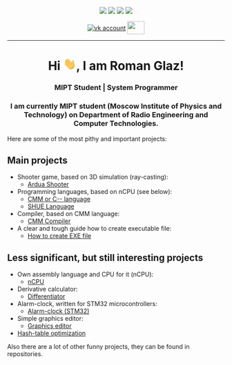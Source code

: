 <p align="center">
    <img src="https://img.shields.io/badge/Age-18-blue" />
    <img src="https://img.shields.io/badge/Focus-System%20Programming-darkgreen" />
    <img src="https://img.shields.io/badge/Lives-Russia-dark-blue" />
    <img src="https://img.shields.io/badge/Languages-English%20%26%20Russian-green" />
</p>

<p align="center">
    <a href="https://vk.com/vokerlee" target="blank"><img align="center" src="http://yspu.org/images/5/5f/Vk_logo.svg" alt="vk account" height="40" width="40" /></a>
     <a href = "mailto: vokerlee@gmail.com"><img align="center" src="https://upload.wikimedia.org/wikipedia/commons/7/7e/Gmail_icon_%282020%29.svg" height="30" width="40" /></a>
</p>

<hr>

<h1 align="center">Hi <img src="https://raw.githubusercontent.com/ABSphreak/ABSphreak/master/gifs/Hi.gif" width="30px">, I am Roman Glaz! </h1>
<h3 align="center">MIPT Student | System Programmer </h3>

<h3 align="center">I am currently MIPT student (Moscow Institute of Physics and Technology) on Department of Radio Engineering and Computer Technologies.</h3>

Here are some of the most pithy and important projects:

## Main projects

* Shooter game, based on 3D simulation (ray-casting):
    * [Ardua Shooter](https://github.com/Vokerlee/ArduaShooter)
* Programming languages, based on nCPU (see below):
    * [CMM or C-- language](https://github.com/Vokerlee/CMM-Language)
    * [SHUE Language](https://github.com/Vokerlee/SHUE-Language)
* Compiler, based on CMM language:
	* [CMM Compiler](https://github.com/Vokerlee/CMM-Compiler)
* A clear and tough guide how to create executable file:
    * [How to create EXE file](https://github.com/Vokerlee/Create-EXE-in-20-minutes)


## Less significant, but still interesting projects
* Own assembly language and CPU for it (nCPU):
    * [nCPU](https://github.com/Vokerlee/Compiler-technologies/tree/master/5.%20nCPU)
* Derivative calculator:
	* [Differentiator](https://github.com/Vokerlee/Compiler-technologies/tree/master/8.%20Differentiator)
* Alarm-clock, written for STM32 microcontrollers:
    * [Alarm-clock (STM32)](https://github.com/Vokerlee/Alarm-Clock-STM32)
* Simple graphics editor:
    * [Graphics editor](https://github.com/Vokerlee/Graphics-editor)
* [Hash-table optimization](https://github.com/Vokerlee/Assembly/tree/main/5.2.%20Hash-table's%20optimization)

Also there are a lot of other funny projects, they can be found in repositories.

